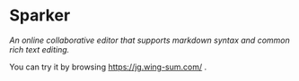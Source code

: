 # Sparker

*An online collaborative editor that supports markdown syntax and common rich text editing.*

You can try it by browsing https://jg.wing-sum.com/ .